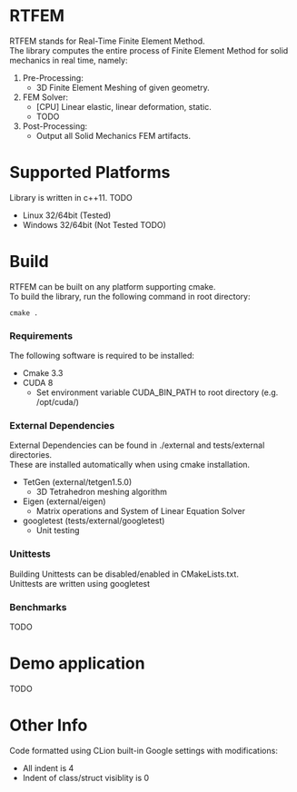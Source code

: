 # RTFEM
RTFEM stands for Real-Time Finite Element Method. <br/>
The library computes the entire process of Finite Element Method for solid mechanics in real time, namely:
 1. Pre-Processing:
    * 3D Finite Element Meshing of given geometry.
 1. FEM Solver:
    * [CPU] Linear elastic, linear deformation, static.
    * TODO
 1. Post-Processing:
    * Output all Solid Mechanics FEM artifacts.

# Supported Platforms
Library is written in c++11.
TODO
* Linux 32/64bit (Tested)
* Windows 32/64bit (Not Tested TODO)

# Build
RTFEM can be built on any platform supporting cmake. <br/>
To build the library, run the following command in root directory:
```
cmake .
```

### Requirements
The following software is required to be installed: 
* Cmake 3.3
* CUDA 8
    * Set environment variable CUDA_BIN_PATH to root directory (e.g. /opt/cuda/)
### External Dependencies
External Dependencies can be found in ./external and tests/external directories. <br/>
These are installed automatically when using cmake installation.
* TetGen (external/tetgen1.5.0)
    * 3D Tetrahedron meshing algorithm
* Eigen (external/eigen)
    * Matrix operations and System of Linear Equation Solver
* googletest (tests/external/googletest)
    * Unit testing

### Unittests
Building Unittests can be disabled/enabled in CMakeLists.txt. <br/>
Unittests are written using googletest

### Benchmarks
TODO

# Demo application
TODO

# Other Info
Code formatted using CLion built-in Google settings with modifications:
* All indent is 4
* Indent of class/struct visiblity is 0